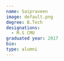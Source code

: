 ```yaml
---
name: Saipraveen 
image: default.png
degree: B.Tech
designations: 
  - M.S CMU
graduated year: 2017
bio:
type: alumni
---
```

